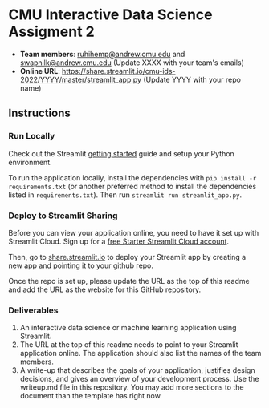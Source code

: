 # CMU Interactive Data Science Assigment 2

* **Team members**: ruhihemp@andrew.cmu.edu and swapnilk@andrew.cmu.edu (Update XXXX with your team's emails)
* **Online URL**: https://share.streamlit.io/cmu-ids-2022/YYYY/master/streamlit_app.py (Update YYYY with your repo name)

## Instructions

### Run Locally

Check out the Streamlit [getting started](https://docs.streamlit.io/en/stable/getting_started.html) guide and setup your Python environment.

To run the application locally, install the dependencies with `pip install -r requirements.txt` (or another preferred method to install the dependencies listed in `requirements.txt`). Then run `streamlit run streamlit_app.py`.

### Deploy to Streamlit Sharing

Before you can view your application online, you need to have it set up with Streamlit Cloud. 
Sign up for a [free Starter Streamlit Cloud account](https://streamlit.io/cloud). 

Then, go to [share.streamlit.io](https://share.streamlit.io) to deploy your Streamlit app by creating a new app and pointing it to your github repo.

Once the repo is set up, please update the URL as the top of this readme and add the URL as the website for this GitHub repository.

### Deliverables

 1. An interactive data science or machine learning application using Streamlit.
 2. The URL at the top of this readme needs to point to your Streamlit application online. The application should also list the names of the team members.
 3. A write-up that describes the goals of your application, justifies design decisions, and gives an overview of your development process. Use the writeup.md file in this repository. You may add more sections to the document than the template has right now.



